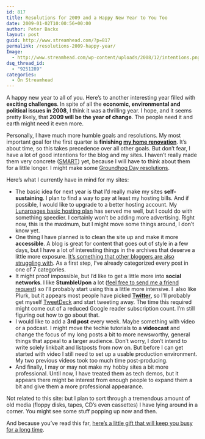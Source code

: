 ```yaml
---
id: 817
title: Resolutions for 2009 and a Happy New Year to You Too
date: 2009-01-02T10:00:56+00:00
author: Peter Backx
layout: post
guid: http://www.streamhead.com/?p=817
permalink: /resolutions-2009-happy-year/
Image:
  - http://www.streamhead.com/wp-content/uploads/2008/12/intentions.png
dsq_thread_id:
  - "9251289"
categories:
  - On Streamhead
---
```

A happy new year to all of you. Here&#8217;s to another interesting year filled with **exciting challenges**. In spite of all the **economic, environmental and political issues in 2008**, I think it was a thrilling year. I hope, and it seems pretty likely, that **2009 will be the year of change**. The people need it and earth might need it even more.

Personally, I have much more humble goals and resolutions. My most important goal for the first quarter is **finishing <a title="Housing" href="http://www.streamhead.com/housing/" target="_blank">my home renovation</a>**. It&#8217;s about time, so this takes precedence over all other goals. But don&#8217;t fear, I have a lot of good intentions for the blog and my sites. I haven&#8217;t really made them very concrete (<a title="SMART (project management) - Wikipedia" href="http://en.wikipedia.org/wiki/SMART_(project_management)" target="_blank">SMART</a>) yet, because I will have to think about them for a little longer. I might make some <a title="David Seah - Groundhog Day Resolution" href="http://davidseah.com/blog/comments/groundhog-day-resolutions" target="_blank">Groundhog Day resolutions</a>.

Here&#8217;s what I currently have in mind for my sites:

  * The basic idea for next year is that I&#8217;d really make my sites **self-sustaining**. I plan to find a way to pay at least my hosting bills. And if possible, I would like to upgrade to a better hosting account. My <a title="Lunarpages - cheap and reliable web hosting" href="http://www.lunarpages.com/id/pbackx" target="_blank">Lunarpages basic hosting plan</a> has served me well, but I could do with something speedier. I certainly won&#8217;t be adding more advertising. Right now, this is the maximum, but I might move some things around, I don&#8217;t know yet.
  * One thing I have planned is to clean the site up and make it more **accessible**. A blog is great for content that goes out of style in a few days, but I have a lot of interesting things in the archives that deserve a little more exposure. <a title="Joel on Software's new design" href="http://www.joelonsoftware.com/items/2008/12/18.html" target="_blank">It&#8217;s something that other bloggers are also struggling with</a>. As a first step, I&#8217;ve already categorized every post in one of 7 categories.
  * It might proof impossible, but I&#8217;d like to get a little more into **social networks**. I like **StumbleUpon** a lot (<a title="Peter on StumbleUpon" href="http://pbackx.stumbleupon.com/" target="_blank">feel free to send me a friend request</a>) so I&#8217;ll probably start using this a little more intensive. I  also like Plurk, but it appears most people have picked **<a title="Twitter / pbackx" href="http://twitter.com/pbackx" target="_blank">Twitter</a>**, so I&#8217;ll probably get myself <a title="TweetDeck" href="http://www.tweetdeck.com/beta/" target="_blank">TweetDeck</a> and start tweeting away. The time this required might come out of a reduced Google reader subscription count. I&#8217;m still figuring out how to go about that.
  * I would like to add a **3rd post** every week. Maybe something with video or a podcast. I might move the techie tutorials to a **videocast** and change the focus of my long posts a bit to more newsworthy, general things that appeal to a larger audience. Don&#8217;t worry, I don&#8217;t intend to write solely linkbait and listposts from now on. But before I can get started with video I still need to set up a usable production environment. My two previous videos took too much time post-producing.
  * And finally, I may or may not make my hobby sites a bit more professional. Until now, I have treated them as tech demos, but it appears there might be interest from enough people to expand them a bit and give them a more professional appearance.

Not related to this site: but I plan to sort through a tremendous amount of old media (floppy disks, tapes, CD&#8217;s even cassettes) I have lying around in a corner. You might see some stuff popping up now and then.

And because you&#8217;ve read this far, <a title="Viking Defense" href="http://www.miniclip.com/games/viking-defense/en/" target="_blank">here&#8217;s a little gift that will keep you busy for a long time</a>.

<!-- AddThis Advanced Settings generic via filter on the_content -->

<!-- AddThis Share Buttons generic via filter on the_content -->